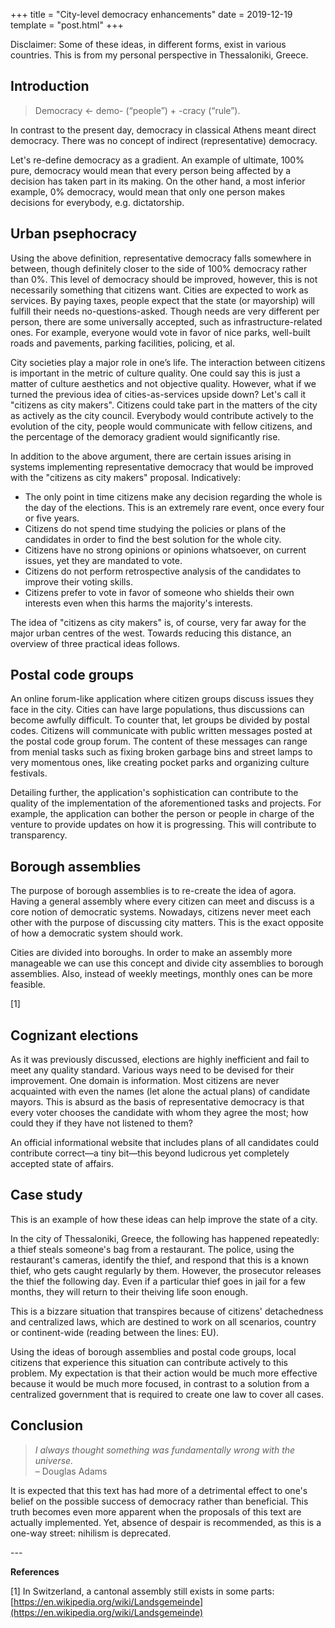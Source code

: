+++
title = "City-level democracy enhancements"
date = 2019-12-19
template = "post.html"
+++

Disclaimer: Some of these ideas, in different forms, exist in various countries. This is from my personal perspective in Thessaloniki, Greece.

## Introduction

> Democracy &larr; demo- (“people”) + -cracy (“rule”).

In contrast to the present day, democracy in classical Athens meant direct democracy. There was no concept of indirect (representative) democracy.

Let's re-define democracy as a gradient. An example of ultimate, 100% pure, democracy would mean that every person being affected by a decision has taken part in its making. On the other hand, a most inferior example, 0% democracy, would mean that only one person makes decisions for everybody, e.g. dictatorship.

## Urban psephocracy

Using the above definition, representative democracy falls somewhere in between, though definitely closer to the side of 100% democracy rather than 0%. This level of democracy should be improved, however, this is not necessarily something that citizens want. Cities are expected to work as services. By paying taxes, people expect that the state (or mayorship) will fulfill their needs no-questions-asked. Though needs are very different per person, there are some universally accepted, such as infrastructure-related ones. For example, everyone would vote in favor of nice parks, well-built roads and pavements, parking facilities, policing, et al.

City societies play a major role in one’s life. The interaction between citizens is important in the metric of culture quality. One could say this is just a matter of culture aesthetics and not objective quality. However, what if we turned the previous idea of cities-as-services upside down? Let's call it "citizens as city makers". Citizens could take part in the matters of the city as actively as the city council. Everybody would contribute actively to the evolution of the city, people would communicate with fellow citizens, and the percentage of the demoracy gradient would significantly rise.

In addition to the above argument, there are certain issues arising in systems implementing representative democracy that would be improved with the "citizens as city makers" proposal. Indicatively:

* The only point in time citizens make any decision regarding the whole is the day of the elections. This is an extremely rare event, once every four or five years.
* Citizens do not spend time studying the policies or plans of the candidates in order to find the best solution for the whole city.
* Citizens have no strong opinions or opinions whatsoever, on current issues, yet they are mandated to vote.
* Citizens do not perform retrospective analysis of the candidates to improve their voting skills.
* Citizens prefer to vote in favor of someone who shields their own interests even when this harms the majority's interests.

The idea of "citizens as city makers" is, of course, very far away for the major urban centres of the west. Towards reducing this distance, an overview of three practical ideas follows.

## Postal code groups

An online forum-like application where citizen groups discuss issues they face in the city. Cities can have large populations, thus discussions can become awfully difficult. To counter that, let groups be divided by postal codes. Citizens will communicate with public written messages posted at the postal code group forum. The content of these messages can range from menial tasks such as fixing broken garbage bins and street lamps to very momentous ones, like creating pocket parks and organizing culture festivals.

Detailing further, the application's sophistication can contribute to the quality of the implementation of the aforementioned tasks and projects. For example, the application can bother the person or people in charge of the venture to provide updates on how it is progressing. This will contribute to transparency.

## Borough assemblies

The purpose of borough assemblies is to re-create the idea of agora. Having a general assembly where every citizen can meet and discuss is a core notion of democratic systems. Nowadays, citizens never meet each other with the purpose of discussing city matters. This is the exact opposite of how a democratic system should work.

Cities are divided into boroughs. In order to make an assembly more manageable we can use this concept and divide city assemblies to borough assemblies. Also, instead of weekly meetings, monthly ones can be more feasible.

[1]

## Cognizant elections

As it was previously discussed, elections are highly inefficient and fail to meet any quality standard. Various ways need to be devised for their improvement. One domain is information. Most citizens are never acquainted with even the names (let alone the actual plans) of candidate mayors. This is absurd as the basis of representative democracy is that every voter chooses the candidate with whom they agree the most; how could they if they have not listened to them?

An official informational website that includes plans of all candidates could contribute correct&mdash;a tiny bit&mdash;this beyond ludicrous yet completely accepted state of affairs.

## Case study

This is an example of how these ideas can help improve the state of a city.

In the city of Thessaloniki, Greece, the following has happened repeatedly: a thief steals someone's bag from a restaurant. The police, using the restaurant's cameras, identify the thief, and respond that this is a known thief, who gets caught regularly by them. However, the prosecutor releases the thief the following day. Even if a particular thief goes in jail for a few months, they will return to their theiving life soon enough.

This is a bizzare situation that transpires because of citizens' detachedness and centralized laws, which are destined to work on all scenarios, country or continent-wide (reading between the lines: EU).

Using the ideas of borough assemblies and postal code groups, local citizens that experience this situation can contribute actively to this problem. My expectation is that their action would be much more effective because it would be much more focused, in contrast to a solution from a centralized government that is required to create one law to cover all cases.

## Conclusion

> *I always thought something was fundamentally wrong with the universe.*  
> &ndash; Douglas Adams

It is expected that this text has had more of a detrimental effect to one's belief on the possible success of democracy rather than beneficial. This truth becomes even more apparent when the proposals of this text are actually implemented. Yet, absence of despair is recommended, as this is a one-way street: nihilism is deprecated.

<div class="notes-separator"></div>

\---

**References**

[1] In Switzerland, a cantonal assembly still exists in some parts: [https://en.wikipedia.org/wiki/Landsgemeinde](https://en.wikipedia.org/wiki/Landsgemeinde)

